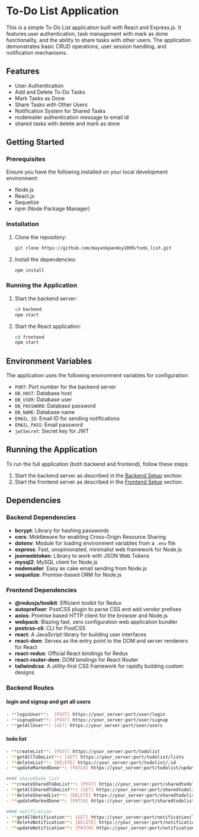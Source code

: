 # To-Do List Application

This is a simple To-Do List application built with React and Express.js. It features user authentication, task management with mark as done functionality, and the ability to share tasks with other users. The application demonstrates basic CRUD operations, user session handling, and notification mechanisms.

## Features

- User Authentication
- Add and Delete To-Do Tasks
- Mark Tasks as Done
- Share Tasks with Other Users
- Notification System for Shared Tasks
- nodemailer authentication message to email id
- shared tasks with delete and mark as done 

## Getting Started

### Prerequisites

Ensure you have the following installed on your local development environment:

- Node.js
- React.js
- Sequelize
- npm (Node Package Manager)

### Installation

1. Clone the repository:

    ```bash
    git clone https://github.com/mayankpandey1099/todo_list.git
    ```

2. Install the dependencies:

    ```bash
    npm install
    ```

### Running the Application

1. Start the backend server:

    ```bash
    cd backend
    npm start
    ```

2. Start the React application:

    ```bash
    cd frontend
    npm start
    ```

## Environment Variables

The application uses the following environment variables for configuration:

- `PORT`: Port number for the backend server
- `DB_HOST`: Database host
- `DB_USER`: Database user
- `DB_PASSWORD`: Database password
- `DB_NAME`: Database name
- `EMAIL_ID`: Email ID for sending notifications
- `EMAIL_PASS`: Email password
- `jwtSecret`: Secret key for JWT


## Running the Application

To run the full application (both backend and frontend), follow these steps:

1. Start the backend server as described in the [Backend Setup](#backend-setup) section.
2. Start the frontend server as described in the [Frontend Setup](#frontend-setup) section.

## Dependencies

### Backend Dependencies
- **bcrypt**: Library for hashing passwords
- **cors**: Middleware for enabling Cross-Origin Resource Sharing
- **dotenv**: Module for loading environment variables from a `.env` file
- **express**: Fast, unopinionated, minimalist web framework for Node.js
- **jsonwebtoken**: Library to work with JSON Web Tokens
- **mysql2**: MySQL client for Node.js
- **nodemailer**: Easy as cake email sending from Node.js
- **sequelize**: Promise-based ORM for Node.js

### Frontend Dependencies
- **@reduxjs/toolkit**: Efficient toolkit for Redux
- **autoprefixer**: PostCSS plugin to parse CSS and add vendor prefixes
- **axios**: Promise based HTTP client for the browser and Node.js
- **webpack**: Blazing fast, zero configuration web application bundler
- **postcss-cli**: CLI for PostCSS
- **react**: A JavaScript library for building user interfaces
- **react-dom**: Serves as the entry point to the DOM and server renderers for React
- **react-redux**: Official React bindings for Redux
- **react-router-dom**: DOM bindings for React Router
- **tailwindcss**: A utility-first CSS framework for rapidly building custom designs

### Backend Routes
#### login and signup and get all users
```bash
- **loginUser**:  [POST] https://your_server:port/user/login    
- **signupUset**: [POST] https://your_server:port/user/signup
- **getAllUser**: [GET] https://your_server:port/user/users
```

#### todo list
```bash
- **createList**: [POST] https://your_server:port/todolist
- **getAllToDoList**: [GET] https://your_server:port/todolist/lists
- **deleteList**: [DELETE] https://your_server:port/todolist/:id
- **updateMarkedDone**: [PATCH] https://your_server:port/todolist/update/:id
```
```bash
#### sharedtodo list
- **createSharedToDoList**: [POST] https://your_server:port/sharedtodolist/:uderId
- **getAllSharedToDoList**: [GET] https://your_server:port/sharedtodolist/lists
- **deleteSharedList**: [DELETE] https://your_server:port/sharedtodolist/delete/:id
- **updateMarkedDone**: [PATCH] https://your_server:port/sharedtodolist/update/:id
```
```bash
#### notification
- **getAllNotification**: [GET] https://your_server:port/notification/lists
- **deleteNotification**: [DELETE] https://your_server:port/notification/delete/:id
- **updateNotification**: [PATCH] https://your_server:port/notification/update/:id
```




